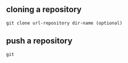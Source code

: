 
## cloning a repository
    git clone url-repository dir-name (optional)
## push a repository
    git 
